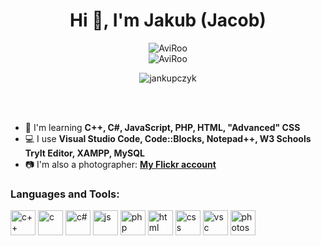 <h1 align="center">Hi 👋, I'm Jakub (Jacob)</h1>

<p align="center">
   <img src="https://github-readme-stats.vercel.app/api?username=AviRoo&theme=outrun&show_icons=true&locale=en" alt="AviRoo" /><br>
   <img src="https://github-readme-streak-stats.herokuapp.com/?user=AviRoo&theme=shades-of-purple" alt="AviRoo" />
</p>

<p align="center">
   <img align="center" src="https://github-readme-stats.vercel.app/api/top-langs?username=AviRoo&theme=outrun&show_icons=true&locale=en&layout=compact" alt="jankupczyk" />
</p>

<br><br>

- 🌱 I'm learning **C++, C#, JavaScript, PHP, HTML, "Advanced" CSS**
- 💻 I use **Visual Studio Code, Code::Blocks, Notepad++, W3 Schools TryIt Editor, XAMPP, MySQL**
- 📷 I'm also a photographer: **<a href="https://www.flickr.com/people/193950372@N02/">My Flickr account</a>**

<h3 align="left">Languages and Tools:</h3>
<p align="left">
<img src="https://cdn.jsdelivr.net/gh/devicons/devicon/icons/cplusplus/cplusplus-original.svg" alt="c++" width="40" height="40" />
<img src="https://cdn.jsdelivr.net/gh/devicons/devicon/icons/c/c-original.svg" alt="c" width="40" height="40" />
<img src="https://cdn.jsdelivr.net/gh/devicons/devicon/icons/csharp/csharp-original.svg" alt="c#" width="40" height="40" />
<img src="https://cdn.jsdelivr.net/gh/devicons/devicon/icons/javascript/javascript-original.svg" alt="js" width="40" height="40" />
<img src="https://cdn.jsdelivr.net/gh/devicons/devicon/icons/php/php-original.svg" alt="php" width="40" height="40" />
<img src="https://cdn.jsdelivr.net/gh/devicons/devicon/icons/html5/html5-original-wordmark.svg" alt="html" width="40" height="40" />
<img src="https://cdn.jsdelivr.net/gh/devicons/devicon/icons/css3/css3-original-wordmark.svg" alt="css" width="40" height="40" />
<img src="https://cdn.jsdelivr.net/gh/devicons/devicon/icons/visualstudio/visualstudio-plain.svg" alt="vsc" width="40" height="40" />
<img src="https://cdn.jsdelivr.net/gh/devicons/devicon/icons/photoshop/photoshop-line.svg" alt="photoshop" width="40" height="40" />
</p>

